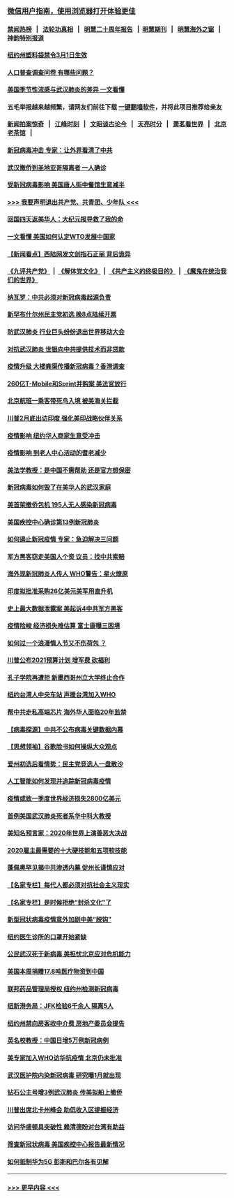 ### [微信用户指南，使用浏览器打开体验更佳](https://github.com/gfw-breaker/banned-news1/blob/master/indexes/wechat-guide.md?t=0)
#### [禁闻热榜](热点新闻.md?t=0)  &nbsp;&nbsp;|&nbsp;&nbsp; [法轮功真相](https://github.com/gfw-breaker/truth/blob/master/README.md?t=0) &nbsp;&nbsp;|&nbsp;&nbsp; [明慧二十周年报告](https://github.com/gfw-breaker/mh-reports/blob/master/README.md?t=0) &nbsp;&nbsp;|&nbsp;&nbsp;[明慧期刊](https://github.com/gfw-breaker/mh-qikan) &nbsp;&nbsp;|&nbsp;&nbsp; [明慧海外之窗](https://github.com/gfw-breaker/mh-news/blob/master/README.md?t=0) &nbsp;&nbsp;|&nbsp;&nbsp; [神韵特别报道](https://github.com/gfw-breaker/mh-news/blob/master/shenyun.md?t=0)
#### [纽约州塑料袋禁令3月1日生效](../pages/nsc412/n11862832.md?t=02121944) 
#### [人口普查调查问卷  有哪些问题？](../pages/nsc412/n11862808.md?t=02121944) 
#### [美国季节性流感与武汉肺炎的差异 一文看懂](../pages/nsc412/n11862428.md?t=02121944) 
#### 五毛举报越来越频繁，请网友们前往下载 [一键翻墙软件](https://github.com/gfw-breaker/ssr-accounts)，并将此项目推荐给亲友
#### [新闻拍案惊奇](https://github.com/gfw-breaker/banned-news1/blob/master/pages/link4.md) &nbsp;&nbsp;|&nbsp;&nbsp; [江峰时刻](https://github.com/gfw-breaker/banned-news1/blob/master/pages/link4.md) &nbsp;&nbsp;|&nbsp;&nbsp; [文昭谈古论今](https://github.com/gfw-breaker/banned-news1/blob/master/pages/link4.md) &nbsp;&nbsp;|&nbsp;&nbsp; [天亮时分](https://github.com/gfw-breaker/banned-news1/blob/master/pages/link4.md) &nbsp;&nbsp;|&nbsp;&nbsp; [萧茗看世界](https://github.com/gfw-breaker/banned-news1/blob/master/pages/link4.md) &nbsp;&nbsp;|&nbsp;&nbsp; [北京老茶馆](https://github.com/gfw-breaker/banned-news1/blob/master/pages/link4.md) &nbsp;&nbsp;|&nbsp;&nbsp; 
#### [新冠病毒冲击 专家：让外界看清了中共](../pages/nsc412/n11862280.md?t=02121944) 
#### [武汉撤侨到圣地亚哥隔离者 一人确诊](../pages/nsc412/n11862460.md?t=02121944) 
#### [受新冠病毒影响 美国唐人街中餐馆生意减半](../pages/nsc412/n11861940.md?t=02121944) 
#### [>>> 我要声明退出共产党、共青团、少年队 <<<](https://github.com/begood0513/goodnews/blob/master/quit/letter.md) 
#### [回国四天返美华人：大纪元报导救了我的命](../pages/nsc412/n11862181.md?t=02121944) 
#### [一文看懂 美国如何认定WTO发展中国家](../pages/nsc412/n11862051.md?t=02121944) 
#### [【新闻看点】西陆网发文剑指石正丽 背后诡异](../pages/nsc412/n11861792.md?t=02121944) 
#### [《九评共产党》](https://github.com/begood0513/9ping.md/blob/master/README.md) &nbsp;|&nbsp; [《解体党文化》](../../../../jtdwh.md/blob/master/README.md)  &nbsp;|&nbsp; [《共产主义的终极目的》](../../../../gczydzjmd.md/blob/master/README.md) &nbsp;|&nbsp; [《魔鬼在统治我们的世界》](../../../../mgztzwmdsj.md/blob/master/README.md) 
#### [纳瓦罗：中共必须对新冠病毒起源负责](../pages/nsc412/n11861810.md?t=02121944) 
#### [新罕布什尔州民主党初选 晚8点陆续开票](../pages/nsc412/n11861872.md?t=02121944) 
#### [防武汉肺炎 行业巨头纷纷退出世界移动大会](../pages/nsc412/n11861795.md?t=02121944) 
#### [对抗武汉肺炎 世银向中共提供技术而非贷款](../pages/nsc412/n11861652.md?t=02121944) 
#### [疫情升级 大楼粪渠传播新冠病毒？香港调查](../pages/nsc412/n11861556.md?t=02121944) 
#### [260亿T-Mobile和Sprint并购案 美法官放行](../pages/nsc412/n11861511.md?t=02121944) 
#### [北京航班一乘客带死鸟入境 被美海关拦截](../pages/nsc412/n11861317.md?t=02121944) 
#### [川普2月底出访印度 强化美印战略伙伴关系](../pages/nsc412/n11860557.md?t=02121944) 
#### [疫情影响  纽约华人商家生意受冲击](../pages/nsc412/n11860284.md?t=02121944) 
#### [疫情影响  到老人中心活动的耆老减少](../pages/nsc412/n11860199.md?t=02121944) 
#### [美法学教授：是中国不需帮助 还是官方想保密](../pages/nsc412/n11859492.md?t=02121944) 
#### [新冠病毒如何毁了在美华人的武汉家庭](../pages/nsc412/n11859524.md?t=02121944) 
#### [美首架撤侨包机 195人无人感染新冠病毒](../pages/nsc412/n11859908.md?t=02121944) 
#### [美国疾控中心确诊第13例新冠肺炎](../pages/nsc412/n11859966.md?t=02121944) 
#### [如何遏止新冠疫情 专家：急迫解决三问题](../pages/nsc412/n11859685.md?t=02121944) 
#### [军方黑客窃走美国人个资 议员：找中共索赔](../pages/nsc412/n11859371.md?t=02121944) 
#### [海外现新冠肺炎人传人 WHO警告：星火燎原](../pages/nsc412/n11859252.md?t=02121944) 
#### [印度拟批准采购26亿美元美军用直升机](../pages/nsc412/n11859143.md?t=02121944) 
#### [史上最大数据泄露案 美起诉4中共军方黑客](../pages/nsc412/n11859115.md?t=02121944) 
#### [疫情险峻 经济损失难估算 富士康曝三困境](../pages/nsc412/n11859120.md?t=02121944) 
#### [如何过一个浪漫情人节又不伤荷包 ？](../pages/nsc412/n11858969.md?t=02121944) 
#### [川普公布2021预算计划 增军费 砍福利](../pages/nsc412/n11859012.md?t=02121944) 
#### [孔子学院再遭拒 新墨西哥州立大学终止合作](../pages/nsc412/n11858661.md?t=02121944) 
#### [纽约台湾人中央车站  声援台湾加入WHO](../pages/nsc412/n11857757.md?t=02121944) 
#### [帮中共走私高端芯片 海外华人面临20年监禁](../pages/nsc412/n11855016.md?t=02121944) 
#### [【病毒探源】中共不公布病毒关键数据内幕](../pages/nsc412/n11856584.md?t=02121944) 
#### [【思想领袖】谷歌脸书如何操纵大众观点](../pages/nsc412/n11680874.md?t=02121944) 
#### [爱州初选后看情势：民主党竞选人一盘散沙](../pages/nsc412/n11856557.md?t=02121944) 
#### [人工智能如何发现并追踪新冠病毒疫情](../pages/nsc412/n11856398.md?t=02121944) 
#### [疫情或致一季度世界经济损失2800亿美元](../pages/nsc412/n11855639.md?t=02121944) 
#### [首例美国武汉肺炎死者系华中科大教授](../pages/nsc412/n11855500.md?t=02121944) 
#### [美知名预言家：2020年世界上演善恶大决战](../pages/nsc412/n11855418.md?t=02121944) 
#### [2020雇主最需要的十大硬技能和五项软技能](../pages/nsc412/n11850953.md?t=02121944) 
#### [蓬佩奥罕见揭中共渗透内幕 促州长谨慎应对](../pages/nsc412/n11854685.md?t=02121944) 
#### [【名家专栏】每代人都必须对抗社会主义现实](../pages/nsc412/n11831412.md?t=02121944) 
#### [【名家专栏】是时候拒绝“封杀文化”了](../pages/nsc412/n11814093.md?t=02121944) 
#### [新型冠状病毒疫情意外加剧中美“脱钩”](../pages/nsc412/n11854475.md?t=02121944) 
#### [纽约医生诊所的口罩开始紧缺](../pages/nsc412/n11853364.md?t=02121944) 
#### [公民武汉死于新病毒 美担忧北京应对危机能力](../pages/nsc412/n11854331.md?t=02121944) 
#### [美国本周捐赠17.8吨医疗物资到中国](../pages/nsc412/n11854269.md?t=02121944) 
#### [联邦药品管理局授权  纽约州检测新冠病毒](../pages/nsc412/n11853371.md?t=02121944) 
#### [纽新港务局：JFK检验6千余人  隔离5人](../pages/nsc412/n11853366.md?t=02121944) 
#### [纽约州禁向房客收中介费  房地产委员会提告](../pages/nsc412/n11853360.md?t=02121944) 
#### [英名校教授：中国日增5万例新冠病例](../pages/nsc412/n11854174.md?t=02121944) 
#### [美专家加入WHO访华抗疫情 北京仍未批准](../pages/nsc412/n11854043.md?t=02121944) 
#### [武汉医护院内染新冠病毒 研究曝1月就出现](../pages/nsc412/n11852928.md?t=02121944) 
#### [钻石公主号增3例武汉肺炎 传美拟船上撤侨](../pages/nsc412/n11853240.md?t=02121944) 
#### [川普出席北卡州峰会 助低收入区提振经济](../pages/nsc412/n11853232.md?t=02121944) 
#### [访问华盛顿具突破性 赖清德盼对台湾有助益](../pages/nsc412/n11853129.md?t=02121944) 
#### [筛查新冠状病毒 美国疾控中心报告最新情况](../pages/nsc412/n11853070.md?t=02121944) 
#### [如何抵制华为5G 彭斯和巴尔各有见解](../pages/nsc412/n11852535.md?t=02121944) 

----
#### [ >>> 更早内容 <<< ](../indexes/nsc412-earlier.md)
